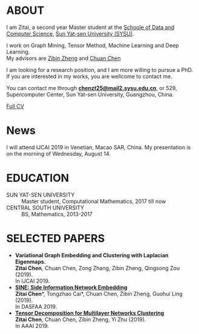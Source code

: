 
<!-- ## Welcome to GitHub Pages

You can use the [editor on GitHub](https://github.com/ZitaiChen/zitaichen.github.com/edit/master/index.md) to maintain and preview the content for your website in Markdown files.

Whenever you commit to this repository, GitHub Pages will run [Jekyll](https://jekyllrb.com/) to rebuild the pages in your site, from the content in your Markdown files.

### Markdown

Markdown is a lightweight and easy-to-use syntax for styling your writing. It includes conventions for

```markdown
Syntax highlighted code block

# Header 1
## Header 2
### Header 3

- Bulleted
- List

1. Numbered
2. List

**Bold** and _Italic_ and `Code` text

[Link](url) and ![Image](src)
```

For more details see [GitHub Flavored Markdown](https://guides.github.com/features/mastering-markdown/).

### Jekyll Themes

Your Pages site will use the layout and styles from the Jekyll theme you have selected in your [repository settings](https://github.com/ZitaiChen/zitaichen.github.com/settings). The name of this theme is saved in the Jekyll `_config.yml` configuration file.

### Support or Contact

Having trouble with Pages? Check out our [documentation](https://help.github.com/categories/github-pages-basics/) or [contact support](https://github.com/contact) and we’ll help you sort it out.
-->


# ABOUT
I am Zitai, a second year Master student at the [Schoole of Data and Computer Science](http://sdcs.sysu.edu.cn/), [Sun Yat-sen University (SYSU)](http://www.sysu.edu.cn/2012/en/index.htm). 

I work on Graph Mining, Tensor Method, Machine Learning and Deep Learning.  
My advisors are [Zibin Zheng](http://www.zibinzheng.com/home) and [Chuan Chen](https://chuanchen.weebly.com/)

I am looking for a research position, and I am more willing to pursue a PhD. If you are interested in my works, you are wellcome to contact me.

You can contact me through **chenzt25@mail2.sysu.edu.cn**, or 529, Supercomputer Center, Sun Yat-sen University, Guangzhou, China.

[Full CV](https://zitaichen.github.io/CV.pdf)

# News

I will attend IJCAI 2019 in Venetian, Macao SAR, China. My presentation is on the morning of Wednesday, August 14.

# EDUCATION
<dl>
 <dt>SUN YAT-SEN UNIVERSITY</dt>
 <dd>Master student, Computational Mathematics, 2017 till now</dd>
 <dt>CENTRAL SOUTH UNIVERSITY</dt>
 <dd>BS, Mathematics, 2013-2017</dd>
<dl/>
 
# SELECTED PAPERS

* **Variational Graph Embedding and Clustering with Laplacian Eigenmaps.**  
 **Zitai Chen**, Chuan Chen, Zong Zhang, Zibin Zheng, Qingsong Zou (2019).  
 In IJCAI 2019. 
* **[SINE: Side Information Network Embedding](https://link.springer.com/chapter/10.1007\%2F978-3-030-18576-3_41)**  
 **Zitai Chen**\*, Tongzhao Cai\*, Chuan Chen, Zibin Zheng, Guohui Ling (2019).  
 In DASFAA 2019.
* **[Tensor Decomposition for Multilayer Networks Clustering](https://aaai.org/ojs/index.php/AAAI/article/view/4211)**      
 **Zitai Chen**, Chuan Chen, Zibin Zheng, Yi Zhu (2019).  
 In AAAI 2019. 





